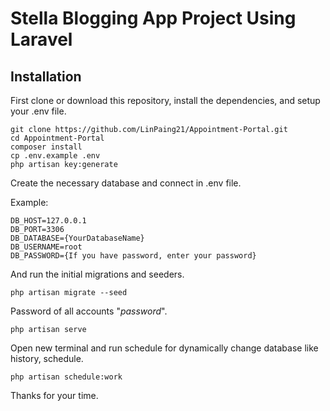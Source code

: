 # Stella Blogging App Project Using Laravel

## Installation

First clone or download this repository, install the dependencies, and setup your .env file.

```
git clone https://github.com/LinPaing21/Appointment-Portal.git
cd Appointment-Portal
composer install
cp .env.example .env
php artisan key:generate
```


Create the necessary database and connect in .env file.

Example:
 ``` DB_CONNECTION=mysql
DB_HOST=127.0.0.1
DB_PORT=3306
DB_DATABASE={YourDatabaseName}
DB_USERNAME=root
DB_PASSWORD={If you have password, enter your password}  
```

And run the initial migrations and seeders.

```
php artisan migrate --seed
```

Password of all accounts "*password*".

```
php artisan serve
```

Open new terminal and run schedule for dynamically change database like history, schedule. 

```
php artisan schedule:work
```

Thanks for your time. 

